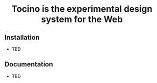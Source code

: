 <h1 align="center">
  Tocino is the experimental design system for the Web
</h1>

## Installation

- TBD

## Documentation

- TBD
